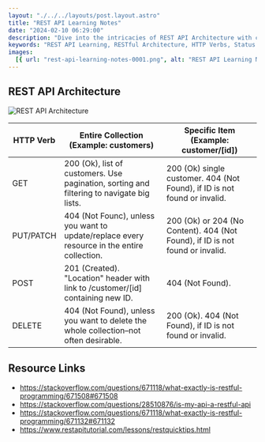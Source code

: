 ```yaml
---
layout: "./../../layouts/post.layout.astro"
title: "REST API Learning Notes"
date: "2024-02-10 06:29:00"
description: "Dive into the intricacies of REST API Architecture with comprehensive learning notes on Dav/Devs tech blog. Explore HTTP verbs, status codes, and resource links for crafting efficient and RESTful APIs. Enhance your understanding of REST principles and best practices through practical examples and valuable insights."
keywords: "REST API Learning, RESTful Architecture, HTTP Verbs, Status Codes, Resource Links, REST API Best Practices, API Design, RESTful Programming, REST API Tutorial, REST Quick Tips, Dav/Devs Tech Blog, API Learning Notes, RESTful Principles, API Development, HTTP Methods, REST API Status Codes."
images:
  [{ url: "rest-api-learning-notes-0001.png", alt: "REST API Learning Notes" }]
---
```


## REST API Architecture

![REST API Architecture](/screenshots/posts/rest-api-learning-notes-0002.png)

| HTTP Verb | Entire Collection (Example: customers)                                                      | Specific Item (Example: customer/[id])                                        |
| --------- | ------------------------------------------------------------------------------------------- | ----------------------------------------------------------------------------- |
| GET       | 200 (Ok), list of customers. Use pagination, sorting and filtering to navigate big lists.   | 200 (Ok) single customer. 404 (Not Found), if ID is not found or invalid.     |
| PUT/PATCH | 404 (Not Founc), unless you want to update/replace every resource in the entire collection. | 200 (Ok) or 204 (No Content). 404 (Not Found), if ID is not found or invalid. |
| POST      | 201 (Created). "Location" header with link to /customer/[id] containing new ID.             | 404 (Not Found).                                                              |
| DELETE    | 404 (Not Found), unless you want to delete the whole collection&ndash;not often desirable.  | 200 (Ok). 404 (Not Found), if ID is not found or invalid.                     |

## Resource Links

- https://stackoverflow.com/questions/671118/what-exactly-is-restful-programming/671508#671508
- https://stackoverflow.com/questions/28510876/is-my-api-a-restful-api
- https://stackoverflow.com/questions/671118/what-exactly-is-restful-programming/671132#671132
- https://www.restapitutorial.com/lessons/restquicktips.html
